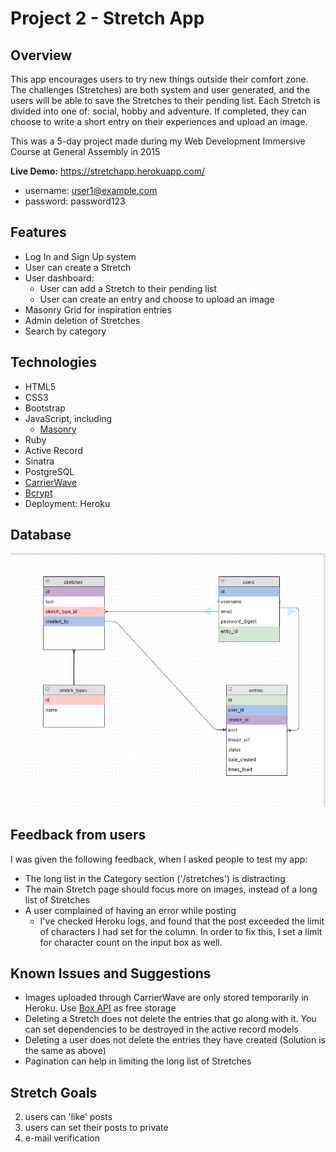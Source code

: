# Project 2 - Stretch App

## Overview

This app encourages users to try new things outside their comfort zone. The challenges (Stretches) are both system and user generated, and the users will be able to save the Stretches to their pending list. Each Stretch is divided into one of: social, hobby and adventure. If completed, they can choose to write a short entry on their experiences and upload an image.

This was a 5-day project made during my Web Development Immersive Course at General Assembly in 2015

<b>Live Demo:</b> https://stretchapp.herokuapp.com/
+ username: user1@example.com
+ password: password123

## Features

+ Log In and Sign Up system
+ User can create a Stretch
+ User dashboard:
  - User can add a Stretch to their pending list
  - User can create an entry and choose to upload an image 
+ Masonry Grid for inspiration entries
+ Admin deletion of Stretches
+ Search by category

## Technologies


+ HTML5
+ CSS3
+ Bootstrap
+ JavaScript, including
  - [Masonry](http://masonry.desandro.com/)
+ Ruby
+ Active Record
+ Sinatra
+ PostgreSQL
+ [CarrierWave](https://github.com/carrierwaveuploader/carrierwave)
+ [Bcrypt](https://rubygems.org/gems/bcrypt-ruby/versions/3.1.5)
+ Deployment: Heroku

## Database

![alt text](public/images/project2-database.PNG?raw=true)

## Feedback from users

I was given the following feedback, when I asked people to test my app: 

+ The long list in the Category section ('/stretches') is distracting
+ The main Stretch page should focus more on images, instead of a long list of Stretches
+ A user complained of having an error while posting
  - I've checked Heroku logs, and found that the post exceeded the limit of characters I had set for the column. In order to fix this, I set a limit for character count on the input box as well. 

## Known Issues and Suggestions

+ Images uploaded through CarrierWave are only stored temporarily in Heroku. Use [Box API](https://developers.box.com/) as free storage
+ Deleting a Stretch does not delete the entries that go along with it. You can set dependencies to be destroyed in the active record models
+ Deleting a user does not delete the entries they have created (Solution is the same as above)
+ Pagination can help in limiting the long list of Stretches

## Stretch Goals
2. users can 'like' posts
2. users can set their posts to private
3. e-mail verification
